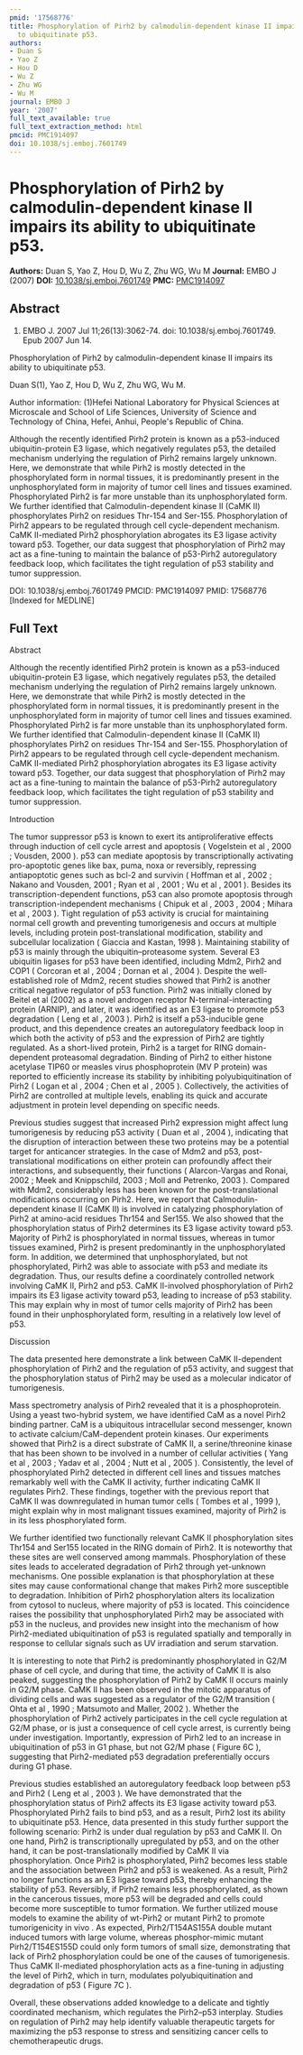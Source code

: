 ```yaml
---
pmid: '17568776'
title: Phosphorylation of Pirh2 by calmodulin-dependent kinase II impairs its ability
  to ubiquitinate p53.
authors:
- Duan S
- Yao Z
- Hou D
- Wu Z
- Zhu WG
- Wu M
journal: EMBO J
year: '2007'
full_text_available: true
full_text_extraction_method: html
pmcid: PMC1914097
doi: 10.1038/sj.emboj.7601749
---
```


# Phosphorylation of Pirh2 by calmodulin-dependent kinase II impairs its ability to ubiquitinate p53.
**Authors:** Duan S, Yao Z, Hou D, Wu Z, Zhu WG, Wu M
**Journal:** EMBO J (2007)
**DOI:** [10.1038/sj.emboj.7601749](https://doi.org/10.1038/sj.emboj.7601749)
**PMC:** [PMC1914097](https://www.ncbi.nlm.nih.gov/pmc/articles/PMC1914097/)

## Abstract

1. EMBO J. 2007 Jul 11;26(13):3062-74. doi: 10.1038/sj.emboj.7601749. Epub 2007
Jun  14.

Phosphorylation of Pirh2 by calmodulin-dependent kinase II impairs its ability 
to ubiquitinate p53.

Duan S(1), Yao Z, Hou D, Wu Z, Zhu WG, Wu M.

Author information:
(1)Hefei National Laboratory for Physical Sciences at Microscale and School of 
Life Sciences, University of Science and Technology of China, Hefei, Anhui, 
People's Republic of China.

Although the recently identified Pirh2 protein is known as a p53-induced 
ubiquitin-protein E3 ligase, which negatively regulates p53, the detailed 
mechanism underlying the regulation of Pirh2 remains largely unknown. Here, we 
demonstrate that while Pirh2 is mostly detected in the phosphorylated form in 
normal tissues, it is predominantly present in the unphosphorylated form in 
majority of tumor cell lines and tissues examined. Phosphorylated Pirh2 is far 
more unstable than its unphosphorylated form. We further identified that 
Calmodulin-dependent kinase II (CaMK II) phosphorylates Pirh2 on residues 
Thr-154 and Ser-155. Phosphorylation of Pirh2 appears to be regulated through 
cell cycle-dependent mechanism. CaMK II-mediated Pirh2 phosphorylation abrogates 
its E3 ligase activity toward p53. Together, our data suggest that 
phosphorylation of Pirh2 may act as a fine-tuning to maintain the balance of 
p53-Pirh2 autoregulatory feedback loop, which facilitates the tight regulation 
of p53 stability and tumor suppression.

DOI: 10.1038/sj.emboj.7601749
PMCID: PMC1914097
PMID: 17568776 [Indexed for MEDLINE]

## Full Text

Abstract

Although the recently identified Pirh2 protein is known as a p53-induced ubiquitin-protein E3 ligase, which negatively regulates p53, the detailed mechanism underlying the regulation of Pirh2 remains largely unknown. Here, we demonstrate that while Pirh2 is mostly detected in the phosphorylated form in normal tissues, it is predominantly present in the unphosphorylated form in majority of tumor cell lines and tissues examined. Phosphorylated Pirh2 is far more unstable than its unphosphorylated form. We further identified that Calmodulin-dependent kinase II (CaMK II) phosphorylates Pirh2 on residues Thr-154 and Ser-155. Phosphorylation of Pirh2 appears to be regulated through cell cycle-dependent mechanism. CaMK II-mediated Pirh2 phosphorylation abrogates its E3 ligase activity toward p53. Together, our data suggest that phosphorylation of Pirh2 may act as a fine-tuning to maintain the balance of p53-Pirh2 autoregulatory feedback loop, which facilitates the tight regulation of p53 stability and tumor suppression.

Introduction

The tumor suppressor p53 is known to exert its antiproliferative effects through induction of cell cycle arrest and apoptosis ( Vogelstein et al , 2000 ; Vousden, 2000 ). p53 can mediate apoptosis by transcriptionally activating pro-apoptotic genes like bax, puma, noxa or reversibly, repressing antiapoptotic genes such as bcl-2 and survivin ( Hoffman et al , 2002 ; Nakano and Vousden, 2001 ; Ryan et al , 2001 ; Wu et al , 2001 ). Besides its transcription-dependent functions, p53 can also promote apoptosis through transcription-independent mechanisms ( Chipuk et al , 2003 , 2004 ; Mihara et al , 2003 ). Tight regulation of p53 activity is crucial for maintaining normal cell growth and preventing tumorigenesis and occurs at multiple levels, including protein post-translational modification, stability and subcellular localization ( Giaccia and Kastan, 1998 ). Maintaining stability of p53 is mainly through the ubiquitin–proteasome system. Several E3 ubiquitin ligases for p53 have been identified, including Mdm2, Pirh2 and COP1 ( Corcoran et al , 2004 ; Dornan et al , 2004 ). Despite the well-established role of Mdm2, recent studies showed that Pirh2 is another critical negative regulator of p53 function. Pirh2 was initially cloned by Beitel et al (2002) as a novel androgen receptor N-terminal-interacting protein (ARNIP), and later, it was identified as an E3 ligase to promote p53 degradation ( Leng et al , 2003 ). Pirh2 is itself a p53-inducible gene product, and this dependence creates an autoregulatory feedback loop in which both the activity of p53 and the expression of Pirh2 are tightly regulated. As a short-lived protein, Pirh2 is a target for RING domain-dependent proteasomal degradation. Binding of Pirh2 to either histone acetylase TIP60 or measles virus phosphoprotein (MV P protein) was reported to efficiently increase its stability by inhibiting polyubiquitination of Pirh2 ( Logan et al , 2004 ; Chen et al , 2005 ). Collectively, the activities of Pirh2 are controlled at multiple levels, enabling its quick and accurate adjustment in protein level depending on specific needs.

Previous studies suggest that increased Pirh2 expression might affect lung tumorigenesis by reducing p53 activity ( Duan et al , 2004 ), indicating that the disruption of interaction between these two proteins may be a potential target for anticancer strategies. In the case of Mdm2 and p53, post-translational modifications on either protein can profoundly affect their interactions, and subsequently, their functions ( Alarcon-Vargas and Ronai, 2002 ; Meek and Knippschild, 2003 ; Moll and Petrenko, 2003 ). Compared with Mdm2, considerably less has been known for the post-translational modifications occurring on Pirh2. Here, we report that Calmodulin-dependent kinase II (CaMK II) is involved in catalyzing phosphorylation of Pirh2 at amino-acid residues Thr154 and Ser155. We also showed that the phosphorylation status of Pirh2 determines its E3 ligase activity toward p53. Majority of Pirh2 is phosphorylated in normal tissues, whereas in tumor tissues examined, Pirh2 is present predominantly in the unphosphorylated form. In addition, we determined that unphosphorylated, but not phosphorylated, Pirh2 was able to associate with p53 and mediate its degradation. Thus, our results define a coordinately controlled network involving CaMK II, Pirh2 and p53. CaMK II-involved phosphorylation of Pirh2 impairs its E3 ligase activity toward p53, leading to increase of p53 stability. This may explain why in most of tumor cells majority of Pirh2 has been found in their unphosphorylated form, resulting in a relatively low level of p53.

Discussion

The data presented here demonstrate a link between CaMK II-dependent phosphorylation of Pirh2 and the regulation of p53 activity, and suggest that the phosphorylation status of Pirh2 may be used as a molecular indicator of tumorigenesis.

Mass spectrometry analysis of Pirh2 revealed that it is a phosphoprotein. Using a yeast two-hybrid system, we have identified CaM as a novel Pirh2 binding partner. CaM is a ubiquitous intracellular second messenger, known to activate calcium/CaM-dependent protein kinases. Our experiments showed that Pirh2 is a direct substrate of CaMK II, a serine/threonine kinase that has been shown to be involved in a number of cellular activities ( Yang et al , 2003 ; Yadav et al , 2004 ; Nutt et al , 2005 ). Consistently, the level of phosphorylated Pirh2 detected in different cell lines and tissues matches remarkably well with the CaMK II activity, further indicating CaMK II regulates Pirh2. These findings, together with the previous report that CaMK II was downregulated in human tumor cells ( Tombes et al , 1999 ), might explain why in most malignant tissues examined, majority of Pirh2 is in its less phosphorylated form.

We further identified two functionally relevant CaMK II phosphorylation sites Thr154 and Ser155 located in the RING domain of Pirh2. It is noteworthy that these sites are well conserved among mammals. Phosphorylation of these sites leads to accelerated degradation of Pirh2 through yet-unknown mechanisms. One possible explanation is that phosphorylation at these sites may cause conformational change that makes Pirh2 more susceptible to degradation. Inhibition of Pirh2 phosphorylation alters its localization from cytosol to nucleus, where majority of p53 is located. This coincidence raises the possibility that unphosphorylated Pirh2 may be associated with p53 in the nucleus, and provides new insight into the mechanism of how Pirh2-mediated ubiquitination of p53 is regulated spatially and temporally in response to cellular signals such as UV irradiation and serum starvation.

It is interesting to note that Pirh2 is predominantly phosphorylated in G2/M phase of cell cycle, and during that time, the activity of CaMK II is also peaked, suggesting the phosphorylation of Pirh2 by CaMK II occurs mainly in G2/M phase. CaMK II has been observed in the mitotic apparatus of dividing cells and was suggested as a regulator of the G2/M transition ( Ohta et al , 1990 ; Matsumoto and Maller, 2002 ). Whether the phosphorylation of Pirh2 actively participates in the cell cycle regulation at G2/M phase, or is just a consequence of cell cycle arrest, is currently being under investigation. Importantly, expression of Pirh2 led to an increase in ubiquitination of p53 in G1 phase, but not G2/M phase ( Figure 6C ), suggesting that Pirh2-mediated p53 degradation preferentially occurs during G1 phase.

Previous studies established an autoregulatory feedback loop between p53 and Pirh2 ( Leng et al , 2003 ). We have demonstrated that the phosphorylation status of Pirh2 affects its E3 ligase activity toward p53. Phosphorylated Pirh2 fails to bind p53, and as a result, Pirh2 lost its ability to ubiquitinate p53. Hence, data presented in this study further support the following scenario: Pirh2 is under dual regulation by p53 and CaMK II. On one hand, Pirh2 is transcriptionally upregulated by p53, and on the other hand, it can be post-translationally modified by CaMK II via phosphorylation. Once Pirh2 is phosphorylated, Pirh2 becomes less stable and the association between Pirh2 and p53 is weakened. As a result, Pirh2 no longer functions as an E3 ligase toward p53, thereby enhancing the stability of p53. Reversibly, if Pirh2 remains less phosphorylated, as shown in the cancerous tissues, more p53 will be degraded and cells could become more susceptible to tumor formation. We further utilized mouse models to examine the ability of wt-Pirh2 or mutant Pirh2 to promote tumorigenicity in vivo . As expected, Pirh2/T154AS155A double mutant induced tumors with large volume, whereas phosphor-mimic mutant Pirh2/T154ES155D could only form tumors of small size, demonstrating that lack of Pirh2 phosphorylation could be one of the causes of tumorigenesis. Thus CaMK II-mediated phosphorylation acts as a fine-tuning in adjusting the level of Pirh2, which in turn, modulates polyubiquitination and degradation of p53 ( Figure 7C ).

Overall, these observations added knowledge to a delicate and tightly coordinated mechanism, which regulates the Pirh2–p53 interplay. Studies on regulation of Pirh2 may help identify valuable therapeutic targets for maximizing the p53 response to stress and sensitizing cancer cells to chemotherapeutic drugs.
